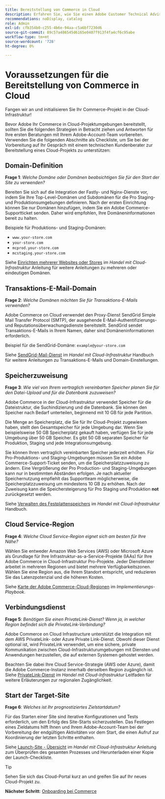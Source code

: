 ```yaml
---
title: Bereitstellung von Commerce in Cloud
description: Erfahren Sie, wie Sie einen Adobe Customer Technical Advisor für die Bereitstellung Ihres Adobe Commerce-Projekts zur Cloud-Infrastruktur vorbereiten.
recommendations: noDisplay, catalog
role: Admin
exl-id: cfb354b0-c255-4b6e-94aa-c5a6bf7230d6
source-git-commit: 89c57a486545d6165e0407f913f4fa4cf6c95abe
workflow-type: tm+mt
source-wordcount: '728'
ht-degree: 0%

---
```


# Voraussetzungen für die Bereitstellung von Commerce in Cloud

Fangen wir an und initialisieren Sie Ihr Commerce-Projekt in der Cloud-Infrastruktur!

Bevor Adobe Ihr Commerce in Cloud-Projektumgebungen bereitstellt, sollten Sie die folgenden Strategien in Betracht ziehen und Antworten für Ihre ersten Beratungen mit Ihrem Adobe-Account-Team vorbereiten. Verwenden Sie die folgenden Abschnitte als Checkliste, um Sie bei der Vorbereitung auf Ihr Gespräch mit einem technischen Kundenberater zur Bereitstellung eines Cloud-Projekts zu unterstützen:

## Domain-Definition

**Frage 1**: _Welche Domäne oder Domänen beabsichtigen Sie für den Start der Site zu verwenden?_

Bereiten Sie sich auf die Integration der Fastly- und Nginx-Dienste vor, indem Sie Ihre Top-Level-Domänen und Subdomänen für die Pro Staging- und Produktionsumgebungen definieren. Nach der ersten Einrichtung können Sie nur Domänen hinzufügen, indem Sie ein Adobe Commerce-Supportticket senden. Daher wird empfohlen, Ihre Domäneninformationen bereit zu halten.

Beispiele für Produktions- und Staging-Domänen:

- `www.your-store.com`
- `your-store.com`
- `mcprod.your-store.com`
- `mcstaging.your-store.com`

Siehe [Einrichten mehrerer Websites oder Stores](../cloud-guide/store/multiple-sites.md) im _Handel mit Cloud-Infrastruktur_ Anleitung für weitere Anleitungen zu mehreren oder eindeutigen Domänen.

## Transaktions-E-Mail-Domain

**Frage 2**: _Welche Domänen möchten Sie für Transaktions-E-Mails verwenden?_

Adobe Commerce on Cloud verwendet den Proxy-Dienst SendGrid Simple Mail Transfer Protocol (SMTP), der ausgehende E-Mail-Authentifizierungs- und Reputationsüberwachungsdienste bereitstellt. SendGrid sendet Transaktions-E-Mails in Ihrem Namen, daher sind Domäneninformationen erforderlich.

Beispiel für die SendGrid-Domäne: `example@your-store.com`

Siehe [SendGrid-Mail-Dienst](../cloud-guide/project/sendgrid.md) im _Handel mit Cloud-Infrastruktur_ Handbuch für weitere Anleitungen zu Transaktions-E-Mails und Domain-Einstellungen.

## Speicherzuweisung

**Frage 3**: _Wie viel von Ihrem vertraglich vereinbarten Speicher planen Sie für den Datei-Upload und für die Datenbank zuzuweisen?_

Adobe Commerce in der Cloud-Infrastruktur verwendet Speicher für die Dateistruktur, die Suchindizierung und die Datenbank. Sie können den Speicher nach Bedarf unterteilen, beginnend mit 10 GB für jede Partition.

Die Menge an Speicherplatz, die Sie für Ihr Cloud-Projekt zugewiesen haben, stellt den Gesamtspeicher für jede Umgebung dar. Wenn Sie beispielsweise 50 GB Speicherplatz gekauft haben, verfügen Sie für jede Umgebung über 50 GB Speicher. Es gibt 50 GB separaten Speicher für Produktion, Staging und jede Integrationsumgebung.

Sie können Ihren vertraglich vereinbarten Speicher jederzeit erhöhen. Für Pro-Produktions- und Staging-Umgebungen müssen Sie ein Adobe Commerce-Support-Ticket senden, um die Speicherplatzzuweisung zu ändern. Eine Vergrößerung der Pro Production- und Staging-Umgebungen kann nur in bestimmten Abständen erfolgen. Je nach aktueller Speichernutzung empfiehlt das Supportteam möglicherweise, die Speicherplatzzuweisung um mindestens 10 GB zu erhöhen. Nach der Zuweisung kann die Speichersteigerung für Pro Staging und Produktion **not** zurückgesetzt werden.

Siehe [Verwalten des Festplattenspeichers](../cloud-guide/storage/manage-disk-space.md) im _Handel mit Cloud-Infrastruktur_ Handbuch.

## Cloud Service-Region

**Frage 4**: _Welche Cloud Service-Region eignet sich am besten für Ihre Nähe?_

Wählen Sie entweder Amazon Web Services (AWS) oder Microsoft Azure als Grundlage für Ihre Infrastruktur-as-a-Service-Projekte (IAAs) für Ihre Adobe Commerce in Cloud-Infrastruktur Pro-Projekte. Jeder Dienstleister arbeitet in mehreren Regionen und bietet mehrere Verfügbarkeitszonen. Wählen Sie eine Region aus, die Ihrem Standort entspricht, und reduzieren Sie das Latenzpotenzial und die höheren Kosten.

Siehe [Karte der Adobe Commerce-Cloud-Regionen](https://experienceleague.adobe.com/docs/commerce-operations/implementation-playbook/infrastructure/cloud/regions.html) im _Implementierungs-Playbook_.

## Verbindungsdienst

**Frage 5**: _Benötigen Sie einen PrivateLink-Dienst? Wenn ja, in welcher Region befindet sich die PrivateLink-Verbindung?_

Adobe Commerce on Cloud Infrastructure unterstützt die Integration mit dem AWS PrivateLink- oder Azure Private Link-Dienst. Obwohl dieser Dienst optional ist, wird PrivateLink verwendet, um eine sichere, private Kommunikation zwischen Cloud-Infrastrukturumgebungen mit Diensten und Anwendungen herzustellen, die auf externen Systemen gehostet werden.

Beachten Sie dabei Ihre Cloud Service-Strategie (AWS oder Azure), damit die Adobe Commerce-Instanz innerhalb derselben Region zugänglich ist. Siehe [PrivateLink-Dienst](../cloud-guide/development/privatelink-service.md) im _Handel mit Cloud-Infrastruktur_ Leitfaden für weitere Erläuterungen zur regionalen Zugänglichkeit.

## Start der Target-Site

**Frage 6**: _Welches ist Ihr prognostiziertes Zielstartdatum?_

Für das Starten einer Site sind iterative Konfigurationen und Tests erforderlich, um den Erfolg des Site-Starts sicherzustellen. Das Festlegen eines Zieldatums hilft Ihnen und Ihrem Adobe-Account-Team bei der Vorbereitung der endgültigen Aktivitäten vor dem Start, die einen Aufruf zur Koordinierung der letzten Schritte enthalten.

Siehe [Launch-Site - Übersicht](../cloud-guide/launch/overview.md) im _Handel mit Cloud-Infrastruktur_ Anleitung zum Überprüfen des gesamten Prozesses und Herunterladen einer Kopie der Launch-Checkliste.

>[!TIP]
>
> Sehen Sie sich das Cloud-Portal kurz an und greifen Sie auf Ihr neues Cloud-Projekt zu.
>
>**Nächster Schritt**: [Onboarding bei Commerce](onboarding.md)

